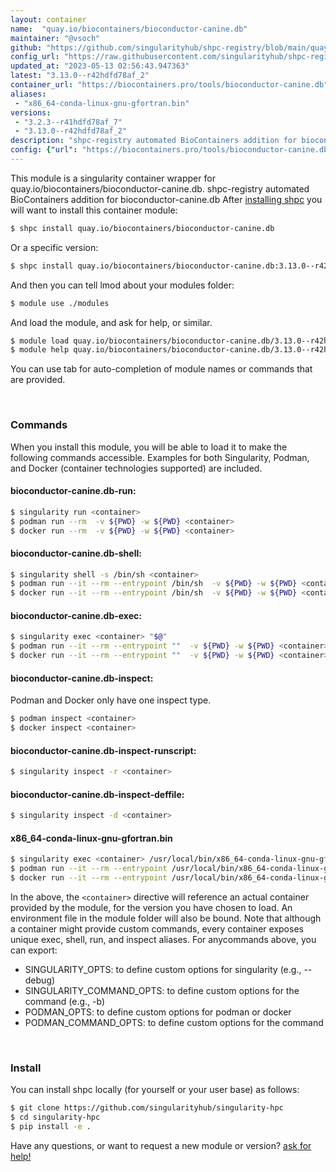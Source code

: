 ```yaml
---
layout: container
name:  "quay.io/biocontainers/bioconductor-canine.db"
maintainer: "@vsoch"
github: "https://github.com/singularityhub/shpc-registry/blob/main/quay.io/biocontainers/bioconductor-canine.db/container.yaml"
config_url: "https://raw.githubusercontent.com/singularityhub/shpc-registry/main/quay.io/biocontainers/bioconductor-canine.db/container.yaml"
updated_at: "2023-05-13 02:56:43.947363"
latest: "3.13.0--r42hdfd78af_2"
container_url: "https://biocontainers.pro/tools/bioconductor-canine.db"
aliases:
 - "x86_64-conda-linux-gnu-gfortran.bin"
versions:
 - "3.2.3--r41hdfd78af_7"
 - "3.13.0--r42hdfd78af_2"
description: "shpc-registry automated BioContainers addition for bioconductor-canine.db"
config: {"url": "https://biocontainers.pro/tools/bioconductor-canine.db", "maintainer": "@vsoch", "description": "shpc-registry automated BioContainers addition for bioconductor-canine.db", "latest": {"3.13.0--r42hdfd78af_2": "sha256:0e5dd6defde0e2da4a346949e90d33304fa27a87e3b7221a80b8e9c26083ed97"}, "tags": {"3.2.3--r41hdfd78af_7": "sha256:b9776d892ae2364c18d96b6c58b3e4578615af3bc73bb284fb08b8e877853dbb", "3.13.0--r42hdfd78af_2": "sha256:0e5dd6defde0e2da4a346949e90d33304fa27a87e3b7221a80b8e9c26083ed97"}, "docker": "quay.io/biocontainers/bioconductor-canine.db", "aliases": {"x86_64-conda-linux-gnu-gfortran.bin": "/usr/local/bin/x86_64-conda-linux-gnu-gfortran.bin"}}
---
```


This module is a singularity container wrapper for quay.io/biocontainers/bioconductor-canine.db.
shpc-registry automated BioContainers addition for bioconductor-canine.db
After [installing shpc](#install) you will want to install this container module:


```bash
$ shpc install quay.io/biocontainers/bioconductor-canine.db
```

Or a specific version:

```bash
$ shpc install quay.io/biocontainers/bioconductor-canine.db:3.13.0--r42hdfd78af_2
```

And then you can tell lmod about your modules folder:

```bash
$ module use ./modules
```

And load the module, and ask for help, or similar.

```bash
$ module load quay.io/biocontainers/bioconductor-canine.db/3.13.0--r42hdfd78af_2
$ module help quay.io/biocontainers/bioconductor-canine.db/3.13.0--r42hdfd78af_2
```

You can use tab for auto-completion of module names or commands that are provided.

<br>

### Commands

When you install this module, you will be able to load it to make the following commands accessible.
Examples for both Singularity, Podman, and Docker (container technologies supported) are included.

#### bioconductor-canine.db-run:

```bash
$ singularity run <container>
$ podman run --rm  -v ${PWD} -w ${PWD} <container>
$ docker run --rm  -v ${PWD} -w ${PWD} <container>
```

#### bioconductor-canine.db-shell:

```bash
$ singularity shell -s /bin/sh <container>
$ podman run --it --rm --entrypoint /bin/sh  -v ${PWD} -w ${PWD} <container>
$ docker run --it --rm --entrypoint /bin/sh  -v ${PWD} -w ${PWD} <container>
```

#### bioconductor-canine.db-exec:

```bash
$ singularity exec <container> "$@"
$ podman run --it --rm --entrypoint ""  -v ${PWD} -w ${PWD} <container> "$@"
$ docker run --it --rm --entrypoint ""  -v ${PWD} -w ${PWD} <container> "$@"
```

#### bioconductor-canine.db-inspect:

Podman and Docker only have one inspect type.

```bash
$ podman inspect <container>
$ docker inspect <container>
```

#### bioconductor-canine.db-inspect-runscript:

```bash
$ singularity inspect -r <container>
```

#### bioconductor-canine.db-inspect-deffile:

```bash
$ singularity inspect -d <container>
```


#### x86_64-conda-linux-gnu-gfortran.bin

```bash
$ singularity exec <container> /usr/local/bin/x86_64-conda-linux-gnu-gfortran.bin
$ podman run --it --rm --entrypoint /usr/local/bin/x86_64-conda-linux-gnu-gfortran.bin   -v ${PWD} -w ${PWD} <container> -c " $@"
$ docker run --it --rm --entrypoint /usr/local/bin/x86_64-conda-linux-gnu-gfortran.bin   -v ${PWD} -w ${PWD} <container> -c " $@"
```



In the above, the `<container>` directive will reference an actual container provided
by the module, for the version you have chosen to load. An environment file in the
module folder will also be bound. Note that although a container
might provide custom commands, every container exposes unique exec, shell, run, and
inspect aliases. For anycommands above, you can export:

 - SINGULARITY_OPTS: to define custom options for singularity (e.g., --debug)
 - SINGULARITY_COMMAND_OPTS: to define custom options for the command (e.g., -b)
 - PODMAN_OPTS: to define custom options for podman or docker
 - PODMAN_COMMAND_OPTS: to define custom options for the command

<br>

### Install

You can install shpc locally (for yourself or your user base) as follows:

```bash
$ git clone https://github.com/singularityhub/singularity-hpc
$ cd singularity-hpc
$ pip install -e .
```

Have any questions, or want to request a new module or version? [ask for help!](https://github.com/singularityhub/singularity-hpc/issues)